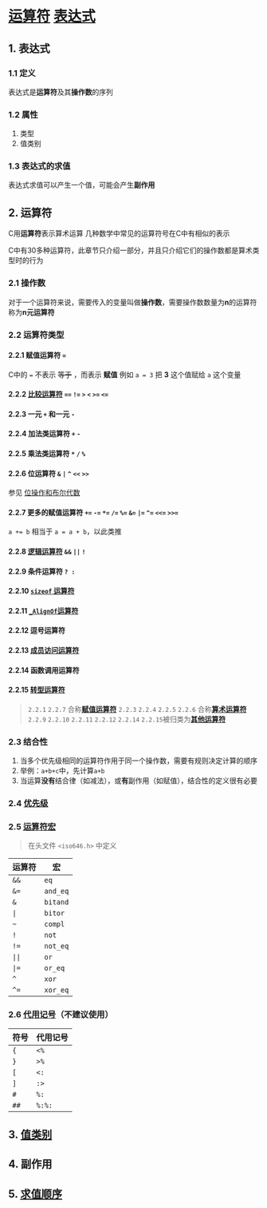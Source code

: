 # [运算符](https://zh.cppreference.com/w/c/language/expressions#.E8.BF.90.E7.AE.97.E7.AC.A6) [表达式](https://zh.cppreference.com/w/c/language/expressions)

## 1. 表达式

### 1.1 定义

表达式是**运算符**及其**操作数**的序列

### 1.2 属性

1. 类型
2. 值类别

### 1.3 表达式的求值

表达式求值可以产生一个值，可能会产生**副作用**

## 2. 运算符

C用**运算符**表示算术运算
几种数学中常见的运算符号在C中有相似的表示

C中有30多种运算符，此章节只介绍一部分，并且只介绍它们的操作数都是算术类型时的行为

### 2.1 操作数

对于一个运算符来说，需要传入的变量叫做**操作数**，需要操作数数量为**n**的运算符称为**n元运算符**

### 2.2 运算符类型

#### 2.2.1 赋值运算符 `=`

C中的 `=` 不表示 ~~等于~~ ，而表示 **赋值**
例如 `a = 3` 把 **3** 这个值赋给 `a` 这个变量

#### 2.2.2 [比较运算符](https://zh.cppreference.com/w/c/language/operator_comparison) `==` `!=` `>` `<` `>=` `<=`

#### 2.2.3 一元 `+` 和一元 `-`

#### 2.2.4 加法类运算符 `+` `-`

#### 2.2.5 乘法类运算符 `*` `/` `%`

#### 2.2.6 位运算符 `&` `|` `^` `<<` `>>`

参见 [位操作和布尔代数](34_位操作和布尔代数.md)

#### 2.2.7 更多的赋值运算符 `+=` `-=` `*=` `/=` `%=` `&=` `|=` `^=` `<<=` `>>=`

`a += b` 相当于 `a = a + b`，以此类推

#### 2.2.8 [逻辑运算符](https://zh.cppreference.com/w/c/language/operator_logical) `&&` `||` `!`

#### 2.2.9 条件运算符 ` ? : `

#### 2.2.10 [`sizeof` 运算符](https://zh.cppreference.com/w/c/language/sizeof)

#### 2.2.11 [`_AlignOf`运算符](https://zh.cppreference.com/w/c/language/_Alignof)

#### 2.2.12 逗号运算符

#### 2.2.13 [成员访问运算符](https://zh.cppreference.com/w/c/language/operator_member_access)

#### 2.2.14 函数调用运算符

#### 2.2.15 [转型运算符](https://zh.cppreference.com/w/c/language/cast)

> `2.2.1` `2.2.7` 合称[**赋值运算符**](https://zh.cppreference.com/w/c/language/operator_assignment)
> `2.2.3` `2.2.4` `2.2.5` `2.2.6` 合称[**算术运算符**](https://zh.cppreference.com/w/c/language/operator_arithmetic)
> `2.2.9` `2.2.10` `2.2.11` `2.2.12` `2.2.14` `2.2.15`被归类为[**其他运算符**](https://zh.cppreference.com/w/c/language/operator_other)

### 2.3 结合性

1. 当多个优先级相同的运算符作用于同一个操作数，需要有规则决定计算的顺序
2. 举例：`a+b+c`中，先计算`a+b`
3. 当运算**没有**结合律（如减法），或**有**副作用（如赋值），结合性的定义很有必要

### 2.4 [优先级](https://zh.cppreference.com/w/c/language/operator_precedence)

### 2.5 [运算符宏](https://zh.cppreference.com/w/c/language/operator_alternative)

> 在头文件 `<iso646.h>` 中定义

|运算符|宏|
|--|--|
|`&&`|`eq`|
|`&=`|`and_eq`|
|`&`|`bitand`|
|`\|`|`bitor`|
|`~`|`compl`|
|`!`|`not`|
|`!=`|`not_eq`|
|`\|\|`|`or`|
|`\|=`|`or_eq`|
|`^`|`xor`|
|`^=`|`xor_eq`|

### 2.6 [代用记号](https://zh.cppreference.com/w/c/language/operator_alternative)（不建议使用）

|符号|代用记号|
|--|--|
|`{`|`<%`|
|`}`|`>%`|
|`[`|`<:`|
|`]`|`:>`|
|`#`|`%:`|
|`##`|`%:%:`|

## 3. [值类别](https://zh.cppreference.com/w/c/language/value_category)

## 4. 副作用

## 5. [求值顺序](https://zh.cppreference.com/w/c/language/eval_order)
